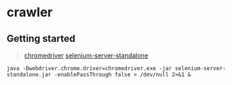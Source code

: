 # crawler

## Getting started

> [chromedriver](http://npm.taobao.org/mirrors/chromedriver/)
> [selenium-server-standalone](http://npm.taobao.org/mirrors/selenium/)

`java -Dwebdriver.chrome.driver=chromedriver.exe -jar selenium-server-standalone.jar -enablePassThrough false > /dev/null 2>&1 &`
